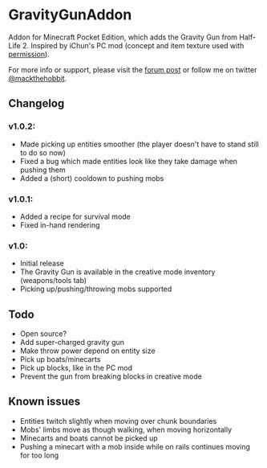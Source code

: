 # GravityGunAddon
Addon for Minecraft Pocket Edition, which adds the Gravity Gun from Half-Life 2.
Inspired by iChun's PC mod (concept and item texture used with [permission](https://twitter.com/ohaiiChun/status/609983013447991296)).

For more info or support, please visit the [forum post](http://www.minecraftforum.net/forums/minecraft-pocket-edition/mcpe-mods-tools/2449773-0-11-1-gravity-gun-addon-pick-up-and-throw-mobs) or follow me on twitter [@mackthehobbit](http://twitter.com/mackthehobbit).

## Changelog
### v1.0.2:
 * Made picking up entities smoother (the player doesn't have to stand still to do so now)
 * Fixed a bug which made entities look like they take damage when pushing them
 * Added a (short) cooldown to pushing mobs
### v1.0.1:
 * Added a recipe for survival mode
 * Fixed in-hand rendering
### v1.0:
 * Initial release
 * The Gravity Gun is available in the creative mode inventory (weapons/tools tab)
 * Picking up/pushing/throwing mobs supported

## Todo
 * Open source?
 * Add super-charged gravity gun
 * Make throw power depend on entity size
 * Pick up boats/minecarts
 * Pick up blocks, like in the PC mod
 * Prevent the gun from breaking blocks in creative mode

## Known issues
 * Entities twitch slightly when moving over chunk boundaries
 * Mobs' limbs move as though walking, when moving horizontally
 * Minecarts and boats cannot be picked up
 * Pushing a minecart with a mob inside while on rails continues moving for too long
